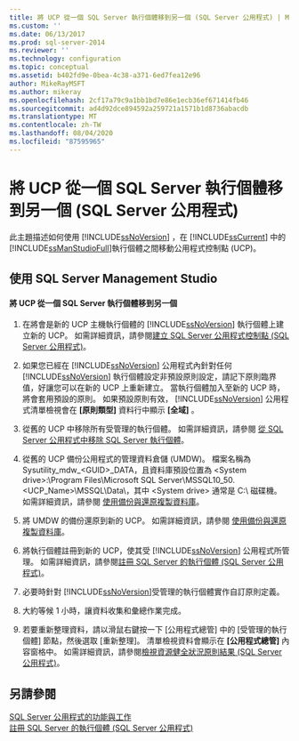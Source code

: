 ```yaml
---
title: 將 UCP 從一個 SQL Server 執行個體移到另一個 (SQL Server 公用程式) | Microsoft Docs
ms.custom: ''
ms.date: 06/13/2017
ms.prod: sql-server-2014
ms.reviewer: ''
ms.technology: configuration
ms.topic: conceptual
ms.assetid: b402fd9e-0bea-4c38-a371-6ed7fea12e96
author: MikeRayMSFT
ms.author: mikeray
ms.openlocfilehash: 2cf17a79c9a1bb1bd7e86e1ecb36ef671414fb46
ms.sourcegitcommit: ad4d92dce894592a259721a1571b1d8736abacdb
ms.translationtype: MT
ms.contentlocale: zh-TW
ms.lasthandoff: 08/04/2020
ms.locfileid: "87595965"
---
```

# <a name="move-a-ucp-from-one-instance-of-sql-server-to-another-sql-server-utility"></a>將 UCP 從一個 SQL Server 執行個體移到另一個 (SQL Server 公用程式)
  此主題描述如何使用 [!INCLUDE[ssNoVersion](../../includes/ssnoversion-md.md)] ，在 [!INCLUDE[ssCurrent](../../includes/sscurrent-md.md)] 中的 [!INCLUDE[ssManStudioFull](../../includes/ssmanstudiofull-md.md)]執行個體之間移動公用程式控制點 (UCP)。  
  
##  <a name="using-sql-server-management-studio"></a><a name="SSMSProcedure"></a> 使用 SQL Server Management Studio  
  
#### <a name="move-a-ucp-from-one-instance-of-sql-server-to-another"></a>將 UCP 從一個 SQL Server 執行個體移到另一個  
  
1.  在將會是新的 UCP 主機執行個體的 [!INCLUDE[ssNoVersion](../../includes/ssnoversion-md.md)] 執行個體上建立新的 UCP。 如需詳細資訊，請參閱[建立 SQL Server 公用程式控制點 &#40;SQL Server 公用程式&#41;](create-a-sql-server-utility-control-point-sql-server-utility.md)。  
  
2.  如果您已經在 [!INCLUDE[ssNoVersion](../../includes/ssnoversion-md.md)] 公用程式內針對任何 [!INCLUDE[ssNoVersion](../../includes/ssnoversion-md.md)] 執行個體設定非預設原則設定，請記下原則臨界值，好讓您可以在新的 UCP 上重新建立。 當執行個體加入至新的 UCP 時，將會套用預設的原則。 如果預設原則有效， [!INCLUDE[ssNoVersion](../../includes/ssnoversion-md.md)] 公用程式清單檢視會在 **[原則類型]** 資料行中顯示 **[全域]** 。  
  
3.  從舊的 UCP 中移除所有受管理的執行個體。 如需詳細資訊，請參閱 [從 SQL Server 公用程式中移除 SQL Server 執行個體](remove-an-instance-of-sql-server-from-the-sql-server-utility.md)。  
  
4.  從舊的 UCP 備份公用程式的管理資料倉儲 (UMDW)。 檔案名稱為 Sysutility_mdw_\<GUID>_DATA，且資料庫預設位置為 \<System drive>:\Program Files\Microsoft SQL Server\MSSQL10_50.<UCP_Name>\MSSQL\Data\\，其中 \<System drive> 通常是 C:\ 磁碟機。 如需詳細資訊，請參閱 [使用備份與還原複製資料庫](../databases/copy-databases-with-backup-and-restore.md)。  
  
5.  將 UMDW 的備份還原到新的 UCP。 如需詳細資訊，請參閱 [使用備份與還原複製資料庫](../databases/copy-databases-with-backup-and-restore.md)。  
  
6.  將執行個體註冊到新的 UCP，使其受 [!INCLUDE[ssNoVersion](../../includes/ssnoversion-md.md)] 公用程式所管理。 如需詳細資訊，請參閱[註冊 SQL Server 的執行個體 &#40;SQL Server 公用程式&#41;](enroll-an-instance-of-sql-server-sql-server-utility.md)。  
  
7.  必要時針對 [!INCLUDE[ssNoVersion](../../includes/ssnoversion-md.md)]受管理的執行個體實作自訂原則定義。  
  
8.  大約等候 1 小時，讓資料收集和彙總作業完成。  
  
9. 若要重新整理資料，請以滑鼠右鍵按一下 [公用程式總管] 中的 [受管理的執行個體] 節點，然後選取 [重新整理]。 清單檢視資料會顯示在 **[公用程式總管]** 內容窗格中。 如需詳細資訊，請參閱[檢視資源健全狀況原則結果 &#40;SQL Server 公用程式&#41;](view-resource-health-policy-results-sql-server-utility.md)。  
  
## <a name="see-also"></a>另請參閱  
 [SQL Server 公用程式的功能與工作](sql-server-utility-features-and-tasks.md)   
 [註冊 SQL Server 的執行個體 &#40;SQL Server 公用程式&#41;](enroll-an-instance-of-sql-server-sql-server-utility.md)  
  
  
